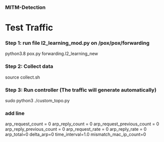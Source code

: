 ### MITM-Detection
# Test Traffic
### Step 1: run file l2_learning_mod.py on /pox/pox/forwarding
python3.8 pox.py forwarding.l2_learning_new
### Step 2: Collect data
source collect.sh
### Step 3: Run controller (The traffic will generate automatically)
sudo python3 ./custom_topo.py 



### add line

arp_request_count = 0
arp_reply_count = 0
arp_request_previous_count = 0
arp_reply_previous_count = 0
arp_request_rate = 0
arp_reply_rate = 0
arp_total=0
delta_arp=0
time_interval=1.0
mismatch_mac_ip_count=0
